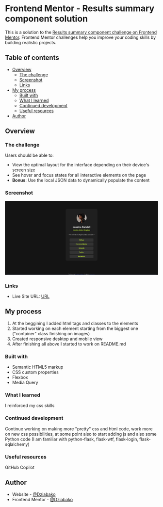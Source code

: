 # Frontend Mentor - Results summary component solution

This is a solution to the [Results summary component challenge on Frontend Mentor](https://www.frontendmentor.io/challenges/results-summary-component-CE_K6s0maV). Frontend Mentor challenges help you improve your coding skills by building realistic projects. 

## Table of contents

- [Overview](#overview)
  - [The challenge](#the-challenge)
  - [Screenshot](#screenshot)
  - [Links](#links)
- [My process](#my-process)
  - [Built with](#built-with)
  - [What I learned](#what-i-learned)
  - [Continued development](#continued-development)
  - [Useful resources](#useful-resources)
- [Author](#author)


## Overview

### The challenge

Users should be able to:

- View the optimal layout for the interface depending on their device's screen size
- See hover and focus states for all interactive elements on the page
- **Bonus**: Use the local JSON data to dynamically populate the content

### Screenshot

![Screenshot](./screenshot.png)

### Links

- Live Site URL: [URL](https://dziabako.github.io/ResultSummaryComponent/)

## My process
1. At the beggining I added html tags and classes to the elements
2. Started working on each element starting from the biggest one ("container" class finishing on images)
3. Created responsive desktop and mobile view
4. After finishing all above I started to work on README.md

### Built with

- Semantic HTML5 markup
- CSS custom properties
- Flexbox
- Media Query

### What I learned

I reinforced my css skills

### Continued development

Continue working on making more "pretty" css and html code, work more on new css possibilities, at some point also to start adding js and also some Python code (I am familiar with python-flask, flask-wtf, flask-login, flask-sqlalchemy)

### Useful resources

GitHub Copilot 

## Author

- Website - [@Dziabako](https://github.com/Dziabako)
- Frontend Mentor - [@Dziabako](https://www.frontendmentor.io/profile/Dziabako)

